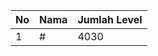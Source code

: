| No | Nama            | Jumlah Level |
|----|-----------------|--------------|
| 1  | #    |    4030        |

